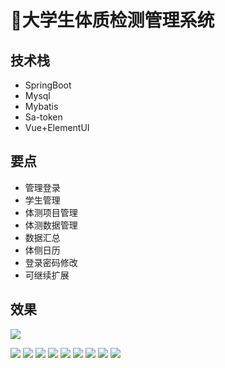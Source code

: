 # 🧑大学生体质检测管理系统

<MyGlobalComponent />


## 技术栈
- SpringBoot
- Mysql
- Mybatis
- Sa-token
- Vue+ElementUI


## 要点
- 管理登录
- 学生管理
- 体测项目管理
- 体测数据管理
- 数据汇总
- 体侧日历
- 登录密码修改
- 可继续扩展


## 效果
![](http://cdn.qiniu.liyansheng.top/img/20240904183812.png)

![](http://cdn.qiniu.liyansheng.top/img/20240904184000.png)
![](http://cdn.qiniu.liyansheng.top/img/20240904184026.png)
![](http://cdn.qiniu.liyansheng.top/img/20240904184049.png)
![](http://cdn.qiniu.liyansheng.top/img/20240904184104.png)
![](http://cdn.qiniu.liyansheng.top/img/20240904184126.png)
![](http://cdn.qiniu.liyansheng.top/img/20240904184140.png)
![](http://cdn.qiniu.liyansheng.top/img/20240904184156.png)
![](http://cdn.qiniu.liyansheng.top/img/20240911145752.png)
![](http://cdn.qiniu.liyansheng.top/img/20240911165157.png)

<!-- ## 程序
![](http://cdn.qiniu.liyansheng.top/img/Snipaste_2024-09-11_17-13-58.png) -->

<FloatingImage src="http://cdn.qiniu.liyansheng.top/img/Snipaste_2024-09-11_17-13-58.png" alt="扫码获取" />